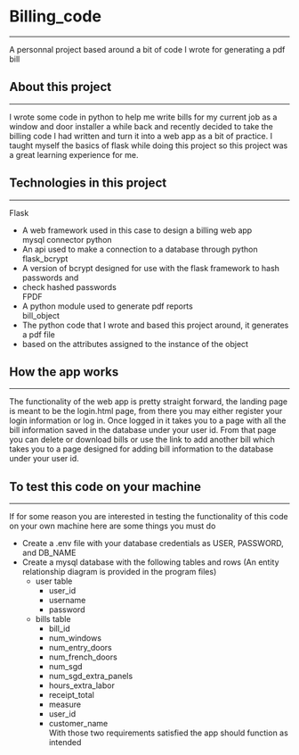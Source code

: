 # Billing_code
---
A personnal project based around a bit of code I wrote for generating a pdf bill

## About this project
---
I wrote some code in python to help me write bills for my current job as a window and door installer
a while back and recently decided to take the billing code I had written and turn it into a web app
as a bit of practice. I taught myself the basics of flask while doing this project so this project 
was a great learning experience for me.

## Technologies in this project
---
Flask 
- A web framework used in this case to design a billing web app  
mysql connector python 
- An api used to make a connection to a database through python  
flask_bcrypt 
- A version of bcrypt designed for use with the flask framework to hash passwords and  
- check hashed passwords  
FPDF 
- A python module used to generate pdf reports  
bill_object 
- The python code that I wrote and based this project around, it generates a pdf file  
- based on the attributes assigned to the instance of the object  

## How the app works
---
The functionality of the web app is pretty straight forward, the landing page is meant to be the
login.html page, from there you may either register your login information or log in. Once logged
in it takes you to a page with all the bill information saved in the database under your user id.
From that page you can delete or download bills or use the link to add another bill which takes 
you to a page designed for adding bill information to the database under your user id.

## To test this code on your machine
---
If for some reason you are interested in testing the functionality of this code on your own machine
here are some things you must do
- Create a .env file with your database credentials as USER, PASSWORD, and DB_NAME
- Create a mysql database with the following tables and rows (An entity relationship diagram is provided in the program files)
    - user table
        -  user_id
        -  username
        -  password
    - bills table
        -  bill_id
        -  num_windows
        -  num_entry_doors
        -  num_french_doors
        -  num_sgd
        -  num_sgd_extra_panels
        -  hours_extra_labor
        -  receipt_total
        -  measure
        -  user_id
        -  customer_name  
With those two requirements satisfied the app should function as intended
